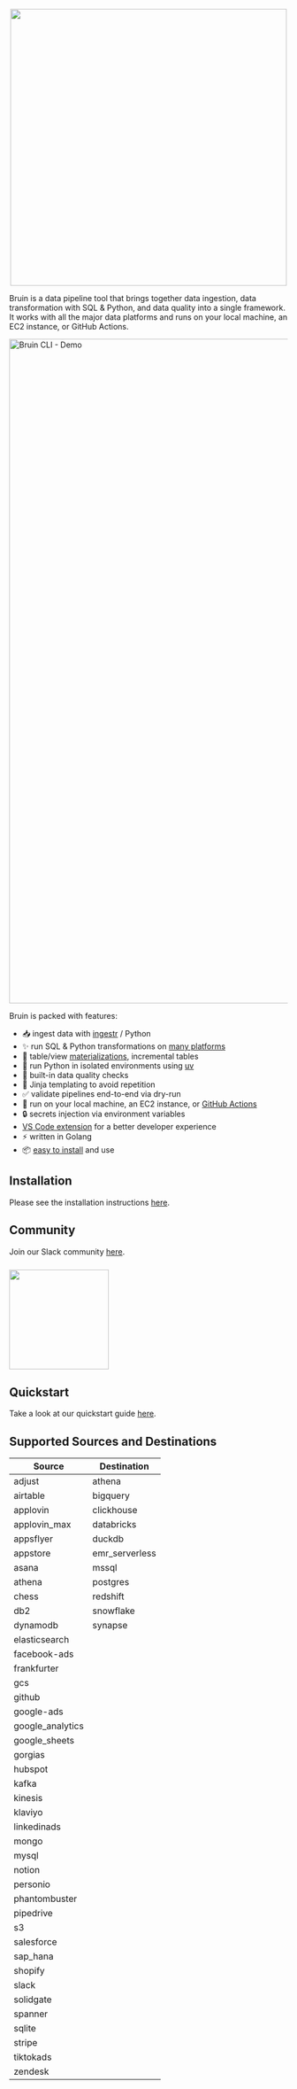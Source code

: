 <p align="center">
  <img src="./resources/logo-horizontal.svg" width="500" />
</p>

Bruin is a data pipeline tool that brings together data ingestion, data transformation with SQL & Python, and data quality into a single framework. It works with all the major data platforms and runs on your local machine, an EC2 instance, or GitHub Actions.

<img alt="Bruin CLI - Demo" src="./resources/demo.gif" width="1200" />

Bruin is packed with features:
- 📥 ingest data with [ingestr](https://github.com/bruin-data/ingestr) / Python
- ✨ run SQL & Python transformations on [many platforms](https://bruin-data.github.io/bruin/#supported-platforms)
- 📐 table/view [materializations](https://bruin-data.github.io/bruin/assets/materialization.html), incremental tables
- 🐍 run Python in isolated environments using [uv](https://github.com/astral-sh/uv)
- 💅 built-in data quality checks
- 🚀 Jinja templating to avoid repetition
- ✅ validate pipelines end-to-end via dry-run
- 👷 run on your local machine, an EC2 instance, or [GitHub Actions](https://bruin-data.github.io/bruin/cicd/github-action.html)
- 🔒 secrets injection via environment variables
- [VS Code extension](https://bruin-data.github.io/bruin/vscode-extension/overview.html) for a better developer experience
- ⚡ written in Golang
- 📦 [easy to install](https://bruin-data.github.io/bruin/getting-started/introduction/installation.html) and use

## Installation

Please see the installation instructions [here](https://bruin-data.github.io/bruin/getting-started/introduction/installation.html).

## Community

Join our Slack community [here](https://join.slack.com/t/bruindatacommunity/shared_invite/zt-2dl2i8foy-bVsuMUauHeN9M2laVm3ZVg).


<div style="margin-top: 24px;">
  <a target="_blank" href="https://join.slack.com/t/bruindatacommunity/shared_invite/zt-2dl2i8foy-bVsuMUauHeN9M2laVm3ZVg" style="background:none">
    <img src="https://img.shields.io/badge/slack-join-dlt.svg?color=d95f5f&logo=slack" style="width: 180px;"  />
  </a>
</div>


## Quickstart

Take a look at our quickstart guide [here](https://bruin-data.github.io/bruin/getting-started/introduction/quickstart.html).

## Supported Sources and Destinations
| Source | Destination |
|---|---|
| adjust | athena |
| airtable | bigquery |
| applovin | clickhouse |
| applovin_max | databricks |
| appsflyer | duckdb |
| appstore | emr_serverless |
| asana | mssql |
| athena | postgres |
| chess | redshift |
| db2 | snowflake |
| dynamodb | synapse |
| elasticsearch |  |
| facebook-ads |  |
| frankfurter |  |
| gcs |  |
| github |  |
| google-ads |  |
| google_analytics |  |
| google_sheets |  |
| gorgias |  |
| hubspot |  |
| kafka |  |
| kinesis |  |
| klaviyo |  |
| linkedinads |  |
| mongo |  |
| mysql |  |
| notion |  |
| personio |  |
| phantombuster |  |
| pipedrive |  |
| s3 |  |
| salesforce |  |
| sap_hana |  |
| shopify |  |
| slack |  |
| solidgate |  |
| spanner |  |
| sqlite |  |
| stripe |  |
| tiktokads |  |
| zendesk |  |
